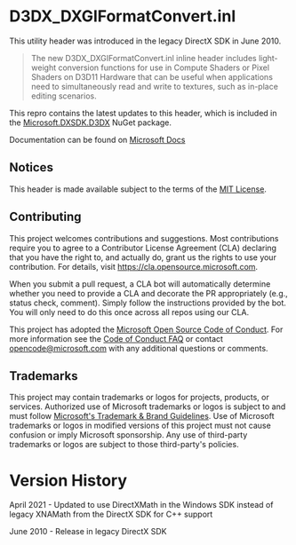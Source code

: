 # D3DX_DXGIFormatConvert.inl

This utility header was introduced in the legacy DirectX SDK in June 2010.

> The new D3DX_DXGIFormatConvert.inl inline header includes light-weight conversion functions for use in Compute Shaders or Pixel Shaders on D3D11 Hardware that can be useful when applications need to simultaneously read and write to textures, such as in-place editing scenarios.

This repro contains the latest updates to this header, which is included in the [Microsoft.DXSDK.D3DX](https://www.nuget.org/packages/Microsoft.DXSDK.D3DX) NuGet package.

Documentation can be found on [Microsoft Docs](https://docs.microsoft.com/en-us/windows/win32/direct3dhlsl/dx-graphics-hlsl-unpacking-packing-dxgi-format)

## Notices

This header is made available subject to the terms of the [MIT License](http://opensource.org/licenses/MIT).

## Contributing

This project welcomes contributions and suggestions. Most contributions require you to agree to a Contributor License Agreement (CLA) declaring that you have the right to, and actually do, grant us the rights to use your contribution. For details, visit https://cla.opensource.microsoft.com.

When you submit a pull request, a CLA bot will automatically determine whether you need to provide a CLA and decorate the PR appropriately (e.g., status check, comment). Simply follow the instructions provided by the bot. You will only need to do this once across all repos using our CLA.

This project has adopted the [Microsoft Open Source Code of Conduct](https://opensource.microsoft.com/codeofconduct/). For more information see the [Code of Conduct FAQ](https://opensource.microsoft.com/codeofconduct/faq/) or contact [opencode@microsoft.com](mailto:opencode@microsoft.com) with any additional questions or comments.

## Trademarks

This project may contain trademarks or logos for projects, products, or services. Authorized use of Microsoft trademarks or logos is subject to and must follow [Microsoft's Trademark & Brand Guidelines](https://www.microsoft.com/en-us/legal/intellectualproperty/trademarks/usage/general). Use of Microsoft trademarks or logos in modified versions of this project must not cause confusion or imply Microsoft sponsorship. Any use of third-party trademarks or logos are subject to those third-party's policies.

# Version History

April 2021 - Updated to use DirectXMath in the Windows SDK instead of legacy XNAMath from the DirectX SDK for C++ support

June 2010 - Release in legacy DirectX SDK
